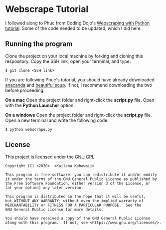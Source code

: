# Webscrape Tutorial 

I followed along to Phuc from Coding Dojo's [Webscraping with Python tutorial](https://www.youtube.com/watch?v=XQgXKtPSzUI). Some of the code needed to be updated, which I did here.

## Running the program 

Clone the project on your local machine by forking and cloning this respository. Copy the SSH link, open your terminal, and type:

```$ git clone <SSH link>```

If you are following Phuc's tutorial, you should have already downloaded [anacanda](https://www.anaconda.com/) and [beautiful soup](https://pypi.org/project/beautifulsoup4/). If not, I recommend downloading the two before proceeding. 

**On a mac** 
Open the project folder and right-click the **script.py** file. Open with the **Python Launcher** option.

**On a windows** 
Open the project folder and right-click the **script.py** file. Open a new terminal and write the following code: 

```$ python webscrape.py```


## License 
This project is licensed under the [GNU GPL](https://www.gnu.org/licenses/gpl-3.0.en.html)

    Copyright (C) <2020>  <Kailana Kahawaii>

    This program is free software: you can redistribute it and/or modify
    it under the terms of the GNU General Public License as published by
    the Free Software Foundation, either version 3 of the License, or
    (at your option) any later version.

    This program is distributed in the hope that it will be useful,
    but WITHOUT ANY WARRANTY; without even the implied warranty of
    MERCHANTABILITY or FITNESS FOR A PARTICULAR PURPOSE.  See the
    GNU General Public License for more details.

    You should have received a copy of the GNU General Public License
    along with this program.  If not, see <https://www.gnu.org/licenses/>.